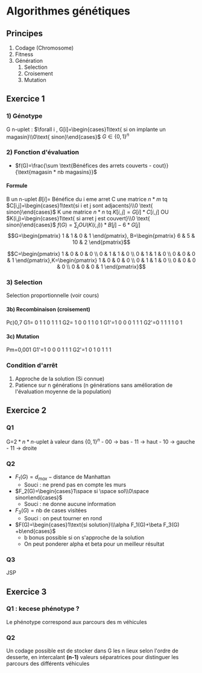 # Algorithmes génétiques
## Principes
1) Codage (Chromosome)
2) Fitness
3) Génération
	1) Selection
	2) Croisement
	3) Mutation
## Exercice 1
### 1) Génotype
G n-uplet : $\forall i , G[i]=\begin{cases}1\text{ si on implante un magasin}\\0\text{ sinon}\end{cases}$     $G\in\{0,1\}^n$
### 2) Fonction d'évaluation
- $f(G)=\frac{\sum \text{Bénéfices des arrets couverts - cout}}{\text{magasin * nb magasins}}$
#### Formule
B un n-uplet $B[i]=$ Bénéfice du i eme arret
C une matrice $n*m$ tq $C[i,j]=\begin{cases}1\text{si i et j sont adjacents}\\0 \text{ sinon}\end{cases}$
K une matrice $n*n$ tq $K[i,j]=G[i]*C[i,j]$ OU $K(i,j)=\begin{cases}1\text{ si arret j est couvert}\\0 \text{ sinon}\end{cases}$
$f(G)=\sum_j OU(K(i,j))*B[j]-6*G [j]$
$$G=\begin{pmatrix}
1 & 1 & 0 & 1
\end{pmatrix}, B=\begin{pmatrix}
6 & 5 & 10 & 2
\end{pmatrix}$$

$$C=\begin{pmatrix}
1 & 0 & 0 & 0 \\
0 & 1 & 1 & 0 \\
0 & 1 & 1 & 0 \\
0 & 0 & 0 & 1
\end{pmatrix},K=\begin{pmatrix}
1 & 0 & 0 & 0 \\
0 & 1 & 1 & 0 \\
0 & 0 & 0 & 0 \\
0 & 0 & 0 & 1
\end{pmatrix}$$
### 3) Selection
Selection proportionnelle (voir cours)
#### 3b) Recombinaison (croisement)
Pc)0,7
G1= 0 1 1 0 1 1 1 
G2= 1 0 0 1 1 0 1
G1'=1 0 0 0 1 1 1
G2'=0 1 1 1 1 0 1
#### 3c) Mutation
Pm=0,001
G1'=1 0 0 0 1 1 1
G2'=1 0 1 0 1 1 1 
### Condition d'arrêt
1) Approche de la solution (Si connue)
2) Patience sur n générations (n générations sans amélioration de l'évaluation moyenne de la population)
## Exercice 2
### Q1
G=$2*n*n$-uplet à valeur dans $\{0,1\}^n$ 
	- 00 -> bas
	- 11 -> haut
	- 10 -> gauche
	- 11 -> droite
### Q2
- $F_1(G)=d_{max}-\text{distance de Manhattan}$
	- Souci : ne prend pas en compte les murs
- $F_2(G)=\begin{cases}1\space si \space sol\\0\space sinon\end{cases}$
	- Souci : ne donne aucune information
- $F_3(G)=\text{nb de cases visitées}$
	- Souci : on peut tourner en rond
- $F(G)=\begin{cases}1\text{si solution}\\\alpha F_1(G)+\beta F_3(G) +b\end{cases}$
	- b bonus possible si on s'approche de la solution
	- On peut ponderer alpha et beta pour un meilleur résultat
### Q3
JSP
## Exercice 3
### Q1 : kecese phénotype ?
Le phénotype correspond aux parcours des m véhicules
### Q2
Un codage possible est de stocker dans G  les n lieux selon l'ordre de desserte, en intercalant **(n-1)** valeurs séparatrices pour distinguer les parcours des différents véhicules